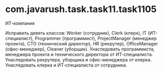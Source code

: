 # com.javarush.task.task11.task1105
ИТ-компания

Исправить девять классов: Worker (сотрудник), Clerk (клерк), IT (ИТ-специалист), Programmer (программист), ProjectManager (менеджер проекта), CTO (технический директор), HR (рекрутер), OfficeManager (офис-менеджер), Cleaner (уборщик).
Унаследовать программиста, менеджера проекта и технического директора от ИТ-специалиста.
Унаследовать рекрутера, уборщика и офис-менеджера от клерка.
Унаследовать клерка и ИТ-специалиста от сотрудника.
